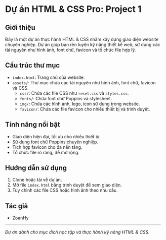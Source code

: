 # Dự án HTML & CSS Pro: Project 1

## Giới thiệu

Đây là một dự án thực hành HTML & CSS nhằm xây dựng giao diện website chuyên nghiệp. Dự án giúp bạn rèn luyện kỹ năng thiết kế web, sử dụng các tài nguyên như hình ảnh, font chữ, favicon và tổ chức file hợp lý.

## Cấu trúc thư mục

- `index.html`: Trang chủ của website.
- `assets/`: Thư mục chứa các tài nguyên như hình ảnh, font chữ, favicon và CSS.
  - `css/`: Chứa các file CSS như `reset.css` và `styles.css`.
  - `fonts/`: Chứa font chữ Poppins và stylesheet.
  - `img/`: Chứa các hình ảnh, logo, icon sử dụng trong website.
  - `favicon/`: Chứa các file favicon cho nhiều thiết bị và trình duyệt.

## Tính năng nổi bật

- Giao diện hiện đại, tối ưu cho nhiều thiết bị.
- Sử dụng font chữ Poppins chuyên nghiệp.
- Tích hợp favicon cho đa nền tảng.
- Tổ chức file rõ ràng, dễ mở rộng.

## Hướng dẫn sử dụng

1. Clone hoặc tải về dự án.
2. Mở file `index.html` bằng trình duyệt để xem giao diện.
3. Tùy chỉnh các file CSS hoặc hình ảnh theo nhu cầu.

## Tác giả

- ZoanHy

---

_Dự án dành cho mục đích học tập và thực hành kỹ năng HTML & CSS._
